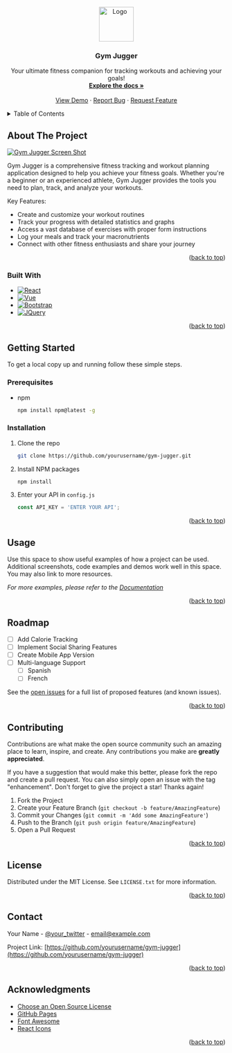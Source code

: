 
<!-- PROJECT LOGO -->
<br />
<div align="center">
  <a href="https://github.com/yourusername/gym-jugger">
    <img src="images/logo.png" alt="Logo" width="80" height="80">
  </a>

  <h3 align="center">Gym Jugger</h3>

  <p align="center">
    Your ultimate fitness companion for tracking workouts and achieving your goals!
    <br />
    <a href="https://github.com/yourusername/gym-jugger"><strong>Explore the docs »</strong></a>
    <br />
    <br />
    <a href="https://gym-jugger.netlify.app">View Demo</a>
    ·
    <a href="https://github.com/yourusername/gym-jugger/issues">Report Bug</a>
    ·
    <a href="https://github.com/yourusername/gym-jugger/issues">Request Feature</a>
  </p>
</div>

<!-- TABLE OF CONTENTS -->
<details>
  <summary>Table of Contents</summary>
  <ol>
    <li>
      <a href="#about-the-project">About The Project</a>
      <ul>
        <li><a href="#built-with">Built With</a></li>
      </ul>
    </li>
    <li>
      <a href="#getting-started">Getting Started</a>
      <ul>
        <li><a href="#prerequisites">Prerequisites</a></li>
        <li><a href="#installation">Installation</a></li>
      </ul>
    </li>
    <li><a href="#usage">Usage</a></li>
    <li><a href="#roadmap">Roadmap</a></li>
    <li><a href="#contributing">Contributing</a></li>
    <li><a href="#license">License</a></li>
    <li><a href="#contact">Contact</a></li>
    <li><a href="#acknowledgments">Acknowledgments</a></li>
  </ol>
</details>

<!-- ABOUT THE PROJECT -->
## About The Project

[![Gym Jugger Screen Shot][product-screenshot]](https://gym-jugger.netlify.app)

Gym Jugger is a comprehensive fitness tracking and workout planning application designed to help you achieve your fitness goals. Whether you're a beginner or an experienced athlete, Gym Jugger provides the tools you need to plan, track, and analyze your workouts.

Key Features:
* Create and customize your workout routines
* Track your progress with detailed statistics and graphs
* Access a vast database of exercises with proper form instructions
* Log your meals and track your macronutrients
* Connect with other fitness enthusiasts and share your journey

<p align="right">(<a href="#readme-top">back to top</a>)</p>

### Built With

* [![React][React.js]][React-url]
* [![Vue][Vue.js]][Vue-url]
* [![Bootstrap][Bootstrap.com]][Bootstrap-url]
* [![JQuery][JQuery.com]][JQuery-url]

<p align="right">(<a href="#readme-top">back to top</a>)</p>

<!-- GETTING STARTED -->
## Getting Started

To get a local copy up and running follow these simple steps.

### Prerequisites

* npm
  ```sh
  npm install npm@latest -g
  ```

### Installation

1. Clone the repo
   ```sh
   git clone https://github.com/yourusername/gym-jugger.git
   ```
2. Install NPM packages
   ```sh
   npm install
   ```
3. Enter your API in `config.js`
   ```js
   const API_KEY = 'ENTER YOUR API';
   ```

<p align="right">(<a href="#readme-top">back to top</a>)</p>

<!-- USAGE EXAMPLES -->
## Usage

Use this space to show useful examples of how a project can be used. Additional screenshots, code examples and demos work well in this space. You may also link to more resources.

_For more examples, please refer to the [Documentation](https://example.com)_

<p align="right">(<a href="#readme-top">back to top</a>)</p>

<!-- ROADMAP -->
## Roadmap

- [ ] Add Calorie Tracking
- [ ] Implement Social Sharing Features
- [ ] Create Mobile App Version
- [ ] Multi-language Support
    - [ ] Spanish
    - [ ] French

See the [open issues](https://github.com/yourusername/gym-jugger/issues) for a full list of proposed features (and known issues).

<p align="right">(<a href="#readme-top">back to top</a>)</p>

<!-- CONTRIBUTING -->
## Contributing

Contributions are what make the open source community such an amazing place to learn, inspire, and create. Any contributions you make are **greatly appreciated**.

If you have a suggestion that would make this better, please fork the repo and create a pull request. You can also simply open an issue with the tag "enhancement".
Don't forget to give the project a star! Thanks again!

1. Fork the Project
2. Create your Feature Branch (`git checkout -b feature/AmazingFeature`)
3. Commit your Changes (`git commit -m 'Add some AmazingFeature'`)
4. Push to the Branch (`git push origin feature/AmazingFeature`)
5. Open a Pull Request

<p align="right">(<a href="#readme-top">back to top</a>)</p>

<!-- LICENSE -->
## License

Distributed under the MIT License. See `LICENSE.txt` for more information.

<p align="right">(<a href="#readme-top">back to top</a>)</p>

<!-- CONTACT -->
## Contact

Your Name - [@your_twitter](https://twitter.com/your_username) - email@example.com

Project Link: [https://github.com/yourusername/gym-jugger](https://github.com/yourusername/gym-jugger)

<p align="right">(<a href="#readme-top">back to top</a>)</p>

<!-- ACKNOWLEDGMENTS -->
## Acknowledgments

* [Choose an Open Source License](https://choosealicense.com)
* [GitHub Pages](https://pages.github.com)
* [Font Awesome](https://fontawesome.com)
* [React Icons](https://react-icons.github.io/react-icons/search)

<p align="right">(<a href="#readme-top">back to top</a>)</p>

<!-- MARKDOWN LINKS & IMAGES -->
<!-- https://www.markdownguide.org/basic-syntax/#reference-style-links -->
[contributors-shield]: https://img.shields.io/github/contributors/yourusername/gym-jugger.svg?style=for-the-badge
[contributors-url]: https://github.com/yourusername/gym-jugger/graphs/contributors
[forks-shield]: https://img.shields.io/github/forks/yourusername/gym-jugger.svg?style=for-the-badge
[forks-url]: https://github.com/yourusername/gym-jugger/network/members
[stars-shield]: https://img.shields.io/github/stars/yourusername/gym-jugger.svg?style=for-the-badge
[stars-url]: https://github.com/yourusername/gym-jugger/stargazers
[issues-shield]: https://img.shields.io/github/issues/yourusername/gym-jugger.svg?style=for-the-badge
[issues-url]: https://github.com/yourusername/gym-jugger/issues
[license-shield]: https://img.shields.io/github/license/yourusername/gym-jugger.svg?style=for-the-badge
[license-url]: https://github.com/yourusername/gym-jugger/blob/master/LICENSE.txt
[linkedin-shield]: https://img.shields.io/badge/-LinkedIn-black.svg?style=for-the-badge&logo=linkedin&colorB=555
[linkedin-url]: https://linkedin.com/in/yourusername
[product-screenshot]: images/screenshot.png
[Next.js]: https://img.shields.io/badge/next.js-000000?style=for-the-badge&logo=nextdotjs&logoColor=white
[Next-url]: https://nextjs.org/
[React.js]: https://img.shields.io/badge/React-20232A?style=for-the-badge&logo=react&logoColor=61DAFB
[React-url]: https://reactjs.org/
[Vue.js]: https://img.shields.io/badge/Vue.js-35495E?style=for-the-badge&logo=vuedotjs&logoColor=4FC08D
[Vue-url]: https://vuejs.org/
[Angular.io]: https://img.shields.io/badge/Angular-DD0031?style=for-the-badge&logo=angular&logoColor=white
[Angular-url]: https://angular.io/
[Svelte.dev]: https://img.shields.io/badge/Svelte-4A4A55?style=for-the-badge&logo=svelte&logoColor=FF3E00
[Svelte-url]: https://svelte.dev/
[Laravel.com]: https://img.shields.io/badge/Laravel-FF2D20?style=for-the-badge&logo=laravel&logoColor=white
[Laravel-url]: https://laravel.com
[Bootstrap.com]: https://img.shields.io/badge/Bootstrap-563D7C?style=for-the-badge&logo=bootstrap&logoColor=white
[Bootstrap-url]: https://getbootstrap.com
[JQuery.com]: https://img.shields.io/badge/jQuery-0769AD?style=for-the-badge&logo=jquery&logoColor=white
[JQuery-url]: https://jquery.com
